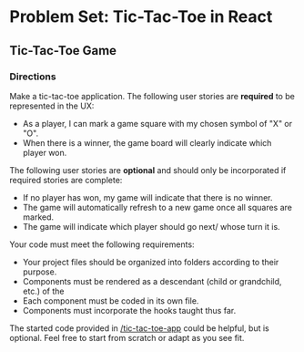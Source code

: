 # Problem Set: Tic-Tac-Toe in React

## Tic-Tac-Toe Game

### Directions

Make a tic-tac-toe application. The following user stories are **required** to be represented in the UX:

- As a player, I can mark a game square with my chosen symbol of "X" or "O".
- When there is a winner, the game board will clearly indicate which player won.

The following user stories are **optional** and should only be incorporated if required stories are complete:

- If no player has won, my game will indicate that there is no winner.
- The game will automatically refresh to a new game once all squares are marked.
- The game will indicate which player should go next/ whose turn it is.

Your code must meet the following requirements:

- Your project files should be organized into folders according to their purpose.
- Components must be rendered as a descendant (child or grandchild, etc.) of the <App/>
- Each component must be coded in its own file.
- Components must incorporate the hooks taught thus far.

The started code provided in [/tic-tac-toe-app](tic-tac-toe-app) could be helpful, but is optional. Feel free to start from scratch or adapt as you see fit.
